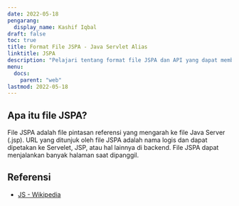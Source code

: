 ```yaml
---
date: 2022-05-18
pengarang:
  display_name: Kashif Iqbal
draft: false
toc: true
title: Format File JSPA - Java Servlet Alias
linktitle: JSPA
description: "Pelajari tentang format file JSPA dan API yang dapat membuat dan membuka file JSPA."
menu:
  docs:
    parent: "web"
lastmod: 2022-05-18
---
```


## Apa itu file JSPA?

File JSPA adalah file pintasan referensi yang mengarah ke file Java Server (.jsp). URL yang ditunjuk oleh file JSPA adalah nama logis dan dapat dipetakan ke Servelet, JSP, atau hal lainnya di backend. File JSPA dapat menjalankan banyak halaman saat dipanggil.

## Referensi ##

- [JS - Wikipedia](https://en.wikipedia.org/wiki/JavaScript)

